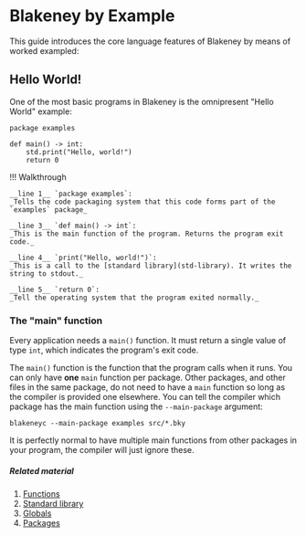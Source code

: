 # Blakeney by Example

This guide introduces the core language features of Blakeney by means of worked exampled:

## Hello World!

One of the most basic programs in Blakeney is the omnipresent "Hello World" example:

    package examples
    
    def main() -> int:
        std.print("Hello, world!")
        return 0

!!! Walkthrough
    
    __line 1__ `package examples`:
    _Tells the code packaging system that this code forms part of the `examples` package_
    
    __line 3__ `def main() -> int`:
    _This is the main function of the program. Returns the program exit code._
    
    __line 4__ `print("Hello, world!")`:
    _This is a call to the [standard library](std-library). It writes the string to stdout._
    
    __line 5__ `return 0`:
    _Tell the operating system that the program exited normally._

### The "main" function

Every application needs a `main()` function. It must return a single value of type `int`, which indicates the program's exit code.

The `main()` function is the function that the program calls when it runs. You can only have __one__ `main` function per package. Other packages, and other files in the same package, do not need to have a `main` function so long as the compiler is provided one elsewhere. You can tell the compiler which package has the main function using the `--main-package` argument:

    blakeneyc --main-package examples src/*.bky

It is perfectly normal to have multiple main functions from other packages in your program, the compiler will just ignore these.

##### Related material

 1. [Functions]()
 2. [Standard library]()
 3. [Globals]()
 4. [Packages]()


